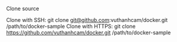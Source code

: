 Clone source

Clone with SSH: 
git clone git@github.com:vuthanhcam/docker.git /path/to/docker-sample
Clone with HTTPS: 
git clone https://github.com/vuthanhcam/docker.git /path/to/docker-sample

